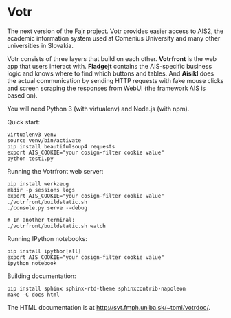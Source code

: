 
Votr
====

The next version of the Fajr project. Votr provides easier access to AIS2,
the academic information system used at Comenius University and many other
universities in Slovakia.

Votr consists of three layers that build on each other. **Votrfront** is the web
app that users interact with. **Fladgejt** contains the AIS-specific business
logic and knows where to find which buttons and tables. And **Aisikl** does the
actual communication by sending HTTP requests with fake mouse clicks and screen
scraping the responses from WebUI (the framework AIS is based on).

You will need Python 3 (with virtualenv) and Node.js (with npm).

Quick start:

    virtualenv3 venv
    source venv/bin/activate
    pip install beautifulsoup4 requests
    export AIS_COOKIE="your cosign-filter cookie value"
    python test1.py

Running the Votrfront web server:

    pip install werkzeug
    mkdir -p sessions logs
    export AIS_COOKIE="your cosign-filter cookie value"
    ./votrfront/buildstatic.sh
    ./console.py serve --debug

    # In another terminal:
    ./votrfront/buildstatic.sh watch

Running IPython notebooks:

    pip install ipython[all]
    export AIS_COOKIE="your cosign-filter cookie value"
    ipython notebook

Building documentation:

    pip install sphinx sphinx-rtd-theme sphinxcontrib-napoleon
    make -C docs html

The HTML documentation is at <http://svt.fmph.uniba.sk/~tomi/votrdoc/>.
